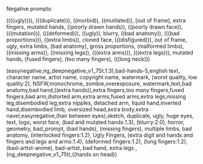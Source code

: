 Negative prompts:

((((ugly)))), (((duplicate))), ((morbid)), ((mutilated)), [out of frame], extra fingers, mutated hands, ((poorly drawn hands)), ((poorly drawn face)), (((mutation))), (((deformed))), ((ugly)), blurry, ((bad anatomy)), (((bad proportions))), ((extra limbs)), cloned face, (((disfigured))), out of frame, ugly, extra limbs, (bad anatomy), gross proportions, (malformed limbs), ((missing arms)), ((missing legs)), (((extra arms))), (((extra legs))), mutated hands, (fused fingers), (too many fingers), (((long neck)))

(easynegative,ng_deepnegative_v1_75t:1.3),bad-hands-5,english text, character name, artist name, copyright name, watermark, 
(worst quality, low quality:2), NSFW,monochrome, zombie,overexposure, watermark,text,bad anatomy,bad hand,((extra hands)),extra fingers,too many fingers,fused fingers,bad arm,distorted arm,extra arms,fused arms,extra legs,missing leg,disembodied leg,extra nipples, detached arm, liquid hand,inverted hand,disembodied limb, oversized head,extra body,extra navel,easynegative,(hair between eyes),sketch, duplicate, ugly, huge eyes, text, logo, worst face, (bad and mutated hands:1.3), (blurry:2.0), horror, geometry, bad_prompt, (bad hands), (missing fingers), multiple limbs, bad anatomy, (interlocked fingers:1.2), Ugly Fingers, (extra digit and hands and fingers and legs and arms:1.4), (deformed fingers:1.2), (long fingers:1.2),(bad-artist-anime), bad-artist, bad hand, extra legs ,(ng_deepnegative_v1_75t),((hands on head))